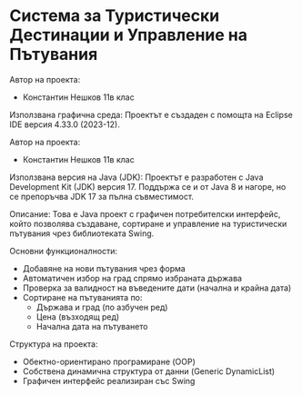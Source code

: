 # Система за Туристически Дестинации и Управление на Пътувания



Автор на проекта:
- Константин Нешков 11в клас
 
Използвана графична среда:
Проектът е създаден с помощта на Eclipse IDE версия 4.33.0 (2023-12).

Автор на проекта:
- Константин Нешков 11в клас

Използвана версия на Java (JDK):
Проектът е разработен с Java Development Kit (JDK) версия 17.
Поддържа се и от Java 8 и нагоре, но се препоръчва JDK 17 за пълна съвместимост.

Описание:
Това е Java проект с графичен потребителски интерфейс, който позволява създаване, сортиране и управление на туристически пътувания чрез библиотеката Swing.

Основни функционалности:
- Добавяне на нови пътувания чрез форма
- Автоматичен избор на град спрямо избраната държава
- Проверка за валидност на въведените дати (начална и крайна дата)
- Сортиране на пътуванията по:
  - Държава и град (по азбучен ред)
  - Цена (възходящ ред)
  - Начална дата на пътуването

Структура на проекта:
- Обектно-ориентирано програмиране (OOP)
- Собствена динамична структура от данни (Generic DynamicList)
- Графичен интерфейс реализиран със Swing
